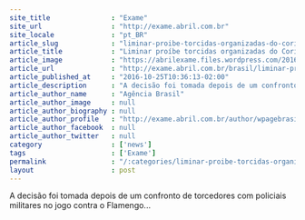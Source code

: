 ```yaml
---
site_title               : "Exame"
site_url                 : "http://exame.abril.com.br"
site_locale              : "pt_BR"
article_slug             : "liminar-proibe-torcidas-organizadas-do-corinthians-em-estadios"
article_title            : "Liminar proíbe torcidas organizadas do Corinthians em estádios"
article_image            : "https://abrilexame.files.wordpress.com/2016/09/size_960_16_9_corinthians106.jpg?quality=70&strip=all&w=960"
article_url              : "http://exame.abril.com.br/brasil/liminar-proibe-torcidas-organizadas-do-corinthians-em-estadios/"
article_published_at     : "2016-10-25T10:36:13-02:00"
article_description      : "A decisão foi tomada depois de um confronto de torcedores com policiais militares no jogo contra o Flamengo..."
article_author_name      : "Agência Brasil"
article_author_image     : null
article_author_biography : null
article_author_profile   : "http://exame.abril.com.br/author/wpagebrasil/"
article_author_facebook  : null
article_author_twitter   : null
category                 : ['news']
tags                     : ['Exame']
permalink                : "/:categories/liminar-proibe-torcidas-organizadas-do-corinthians-em-estadios/"
layout                   : post
---
```


A decisão foi tomada depois de um confronto de torcedores com policiais militares no jogo contra o Flamengo...
